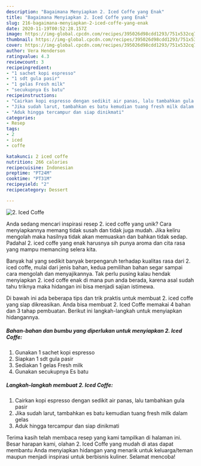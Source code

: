 ```yaml
---
description: "Bagaimana Menyiapkan 2. Iced Coffe yang Enak"
title: "Bagaimana Menyiapkan 2. Iced Coffe yang Enak"
slug: 216-bagaimana-menyiapkan-2-iced-coffe-yang-enak
date: 2020-11-19T00:52:28.157Z
image: https://img-global.cpcdn.com/recipes/395026d98cdd1293/751x532cq70/2-iced-coffe-foto-resep-utama.jpg
thumbnail: https://img-global.cpcdn.com/recipes/395026d98cdd1293/751x532cq70/2-iced-coffe-foto-resep-utama.jpg
cover: https://img-global.cpcdn.com/recipes/395026d98cdd1293/751x532cq70/2-iced-coffe-foto-resep-utama.jpg
author: Vera Henderson
ratingvalue: 4.3
reviewcount: 3
recipeingredient:
- "1 sachet kopi espresso"
- "1 sdt gula pasir"
- "1 gelas Fresh milk"
- "secukupnya Es batu"
recipeinstructions:
- "Cairkan kopi espresso dengan sedikit air panas, lalu tambahkan gula pasir"
- "Jika sudah larut, tambahkan es batu kemudian tuang fresh milk dalam gelas"
- "Aduk hingga tercampur dan siap dinikmati"
categories:
- Resep
tags:
- 2
- iced
- coffe

katakunci: 2 iced coffe 
nutrition: 266 calories
recipecuisine: Indonesian
preptime: "PT24M"
cooktime: "PT31M"
recipeyield: "2"
recipecategory: Dessert

---
```



![2. Iced Coffe](https://img-global.cpcdn.com/recipes/395026d98cdd1293/751x532cq70/2-iced-coffe-foto-resep-utama.jpg)

Anda sedang mencari inspirasi resep 2. iced coffe yang unik? Cara menyiapkannya memang tidak susah dan tidak juga mudah. Jika keliru mengolah maka hasilnya tidak akan memuaskan dan bahkan tidak sedap. Padahal 2. iced coffe yang enak harusnya sih punya aroma dan cita rasa yang mampu memancing selera kita.



Banyak hal yang sedikit banyak berpengaruh terhadap kualitas rasa dari 2. iced coffe, mulai dari jenis bahan, kedua pemilihan bahan segar sampai cara mengolah dan menyajikannya. Tak perlu pusing kalau hendak menyiapkan 2. iced coffe enak di mana pun anda berada, karena asal sudah tahu triknya maka hidangan ini bisa menjadi sajian istimewa.


Di bawah ini ada beberapa tips dan trik praktis untuk membuat 2. iced coffe yang siap dikreasikan. Anda bisa membuat 2. Iced Coffe memakai 4 bahan dan 3 tahap pembuatan. Berikut ini langkah-langkah untuk menyiapkan hidangannya.

<!--inarticleads1-->

##### Bahan-bahan dan bumbu yang diperlukan untuk menyiapkan 2. Iced Coffe:

1. Gunakan 1 sachet kopi espresso
1. Siapkan 1 sdt gula pasir
1. Sediakan 1 gelas Fresh milk
1. Gunakan secukupnya Es batu




<!--inarticleads2-->

##### Langkah-langkah membuat 2. Iced Coffe:

1. Cairkan kopi espresso dengan sedikit air panas, lalu tambahkan gula pasir
1. Jika sudah larut, tambahkan es batu kemudian tuang fresh milk dalam gelas
1. Aduk hingga tercampur dan siap dinikmati




Terima kasih telah membaca resep yang kami tampilkan di halaman ini. Besar harapan kami, olahan 2. Iced Coffe yang mudah di atas dapat membantu Anda menyiapkan hidangan yang menarik untuk keluarga/teman maupun menjadi inspirasi untuk berbisnis kuliner. Selamat mencoba!
